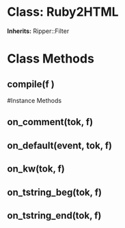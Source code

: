 # Class: Ruby2HTML
**Inherits:** Ripper::Filter
    



# Class Methods
## compile(f ) [](#method-c-compile)

#Instance Methods
## on_comment(tok, f) [](#method-i-on_comment)

## on_default(event, tok, f) [](#method-i-on_default)

## on_kw(tok, f) [](#method-i-on_kw)

## on_tstring_beg(tok, f) [](#method-i-on_tstring_beg)

## on_tstring_end(tok, f) [](#method-i-on_tstring_end)

